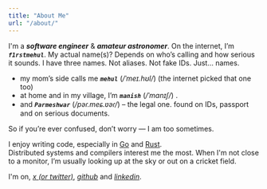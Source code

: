 ```yaml
---
title: "About Me"
url: "/about/"
---
```


I'm a **_software engineer_** & **_amateur astronomer_**. On the internet, I’m **_`f1rstmehul`_**. My actual name(s)? Depends on who’s calling and how serious it sounds. I have three names. Not aliases. Not fake IDs. Just... names.

- my mom’s side calls me **_`mehul`_** (_/ˈmeɪ.hʊl/_) (the internet picked that one too) 
- at home and in my village, I’m **_`manish`_** (_/ˈmanɪʃ/_) .
- and **_`Parmeshwar`_** (_/pəɾ.meɕ.ʋəɾ/_) – the legal one. found on IDs, passport and on serious documents.

So if you’re ever confused, don’t worry — I am too sometimes.

I enjoy writing code, especially in [Go](https://go.dev) and [Rust](https://www.rust-lang.org).  
Distributed systems and compilers interest me the most. 
When I'm not close to a monitor, I’m usually looking up at the sky or out on a cricket field.

I'm on, [_x (or twitter)_](https://x.com/f1rstmehul/), [_github_](https://github.com/f1rstmehul/) and [_linkedin_](https://www.linkedin.com/in/f1rstmehul/).
